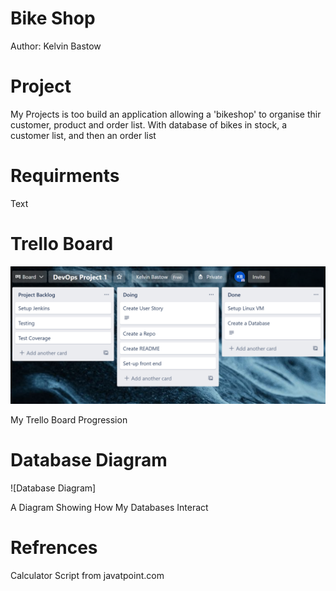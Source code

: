 # Bike Shop
Author: Kelvin Bastow

# Project

My Projects is too build an application allowing a 'bikeshop' to organise thir customer, product and order list. With database of bikes in stock, a customer list, and then an order list

# Requirments

Text

# Trello Board

![Trello Board](/images/trelloboard.png)

My Trello Board Progression

# Database Diagram

![Database Diagram]

A Diagram Showing How My Databases Interact

# Refrences

Calculator Script from javatpoint.com
